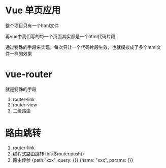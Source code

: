 # Vue 单页应用
整个项目只有一个html文件

再vue中我们写的每一个页面其实都是一个html代码片段

通过特殊的手段来实现，每次只让一个代码片段生效，也就模拟成了多个html文件一样的效果


# vue-router
就是特殊的手段

1. router-link 
2. router-view
3. 二级路由

# 路由跳转
1. router-link
2. 编程式路由跳转   this.$router.push()
3. 路由传参 
{path:"xxx", query: {}}
{name: "xxx", params: {}}